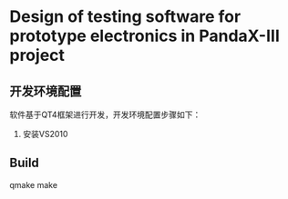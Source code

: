 Design of testing software for prototype electronics in PandaX-III project
==========================================================================

开发环境配置
------------

软件基于QT4框架进行开发，开发环境配置步骤如下：
1. 安装VS2010

Build
-----

qmake
make

